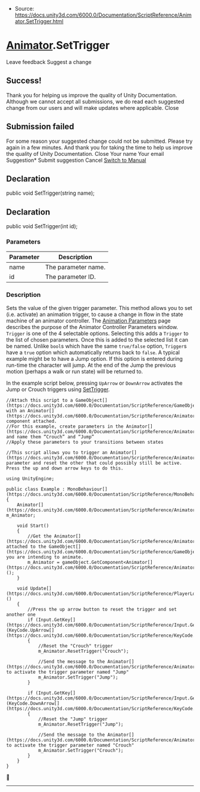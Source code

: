 * Source: https://docs.unity3d.com/6000.0/Documentation/ScriptReference/Animator.SetTrigger.html

#  [Animator](https://docs.unity3d.com/6000.0/Documentation/ScriptReference/Animator.html).SetTrigger
Leave feedback
Suggest a change
## Success!
Thank you for helping us improve the quality of Unity Documentation. Although we cannot accept all submissions, we do read each suggested change from our users and will make updates where applicable.
Close
## Submission failed
For some reason your suggested change could not be submitted. Please <a>try again</a> in a few minutes. And thank you for taking the time to help us improve the quality of Unity Documentation.
Close
Your name Your email Suggestion* Submit suggestion
Cancel
[Switch to Manual](https://docs.unity3d.com/6000.0/Documentation/Manual/class-Animator.html "Go to Animator Component in the Manual")
## Declaration
public void SetTrigger(string name); 
## Declaration
public void SetTrigger(int id); 
### Parameters
Parameter | Description  
---|---  
name | The parameter name.  
id | The parameter ID.  
### Description
Sets the value of the given trigger parameter.
This method allows you to set (i.e. activate) an animation trigger, to cause a change in flow in the state machine of an animator controller. The [Animation Parameters](https://docs.unity3d.com/6000.0/Documentation/Manual/AnimationParameters.html) page describes the purpose of the Animator Controller Parameters window. `Trigger` is one of the 4 selectable options. Selecting this adds a `Trigger` to the list of chosen parameters. Once this is added to the selected list it can be named. Unlike `bool`s which have the same `true/false` option, `Trigger`s have a `true` option which automatically returns back to `false`. A typical example might be to have a Jump option. If this option is entered during run-time the character will jump. At the end of the Jump the previous motion (perhaps a walk or run state) will be returned to.  
  
In the example script below, pressing `UpArrow` or `DownArrow` activates the Jump or Crouch triggers using [SetTrigger](https://docs.unity3d.com/6000.0/Documentation/ScriptReference/Animator.SetTrigger.html).
```
//Attach this script to a GameObject[](https://docs.unity3d.com/6000.0/Documentation/ScriptReference/GameObject.html) with an Animator[](https://docs.unity3d.com/6000.0/Documentation/ScriptReference/Animator.html) component attached.
//For this example, create parameters in the Animator[](https://docs.unity3d.com/6000.0/Documentation/ScriptReference/Animator.html) and name them “Crouch” and “Jump”
//Apply these parameters to your transitions between states  
  
//This script allows you to trigger an Animator[](https://docs.unity3d.com/6000.0/Documentation/ScriptReference/Animator.html) parameter and reset the other that could possibly still be active. Press the up and down arrow keys to do this.  
  
using UnityEngine;  
  
public class Example : MonoBehaviour[](https://docs.unity3d.com/6000.0/Documentation/ScriptReference/MonoBehaviour.html)
{
    Animator[](https://docs.unity3d.com/6000.0/Documentation/ScriptReference/Animator.html) m_Animator;  
  
    void Start()
    {
        //Get the Animator[](https://docs.unity3d.com/6000.0/Documentation/ScriptReference/Animator.html) attached to the GameObject[](https://docs.unity3d.com/6000.0/Documentation/ScriptReference/GameObject.html) you are intending to animate.
        m_Animator = gameObject.GetComponent<Animator[](https://docs.unity3d.com/6000.0/Documentation/ScriptReference/Animator.html)>();
    }  
  
    void Update[](https://docs.unity3d.com/6000.0/Documentation/ScriptReference/PlayerLoop.Update.html)()
    {
        //Press the up arrow button to reset the trigger and set another one
        if (Input.GetKey[](https://docs.unity3d.com/6000.0/Documentation/ScriptReference/Input.GetKey.html)(KeyCode.UpArrow[](https://docs.unity3d.com/6000.0/Documentation/ScriptReference/KeyCode.UpArrow.html)))
        {
            //Reset the "Crouch" trigger
            m_Animator.ResetTrigger("Crouch");  
  
            //Send the message to the Animator[](https://docs.unity3d.com/6000.0/Documentation/ScriptReference/Animator.html) to activate the trigger parameter named "Jump"
            m_Animator.SetTrigger("Jump");
        }  
  
        if (Input.GetKey[](https://docs.unity3d.com/6000.0/Documentation/ScriptReference/Input.GetKey.html)(KeyCode.DownArrow[](https://docs.unity3d.com/6000.0/Documentation/ScriptReference/KeyCode.DownArrow.html)))
        {
            //Reset the "Jump" trigger
            m_Animator.ResetTrigger("Jump");  
  
            //Send the message to the Animator[](https://docs.unity3d.com/6000.0/Documentation/ScriptReference/Animator.html) to activate the trigger parameter named "Crouch"
            m_Animator.SetTrigger("Crouch");
        }
    }
}

```

* * *
